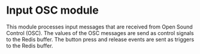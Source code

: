 # Input OSC module

This module processes input messages that are received from Open Sound Control (OSC). The values of the OSC messages are send as control signals to the Redis buffer. The button press and release events are sent as triggers to the Redis buffer.
